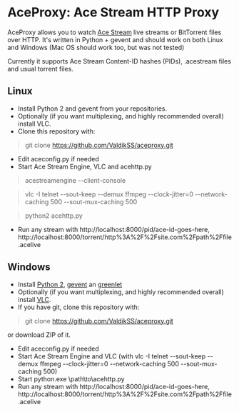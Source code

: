 AceProxy: Ace Stream HTTP Proxy
===============================
AceProxy allows you to watch [Ace Stream](http://acestream.org/) live streams or BitTorrent files over HTTP.
It's written in Python + gevent and should work on both Linux and Windows (Mac OS should work too, but was not tested)

Currently it supports Ace Stream Content-ID hashes (PIDs), .acestream files and usual torrent files.

Linux
-----
* Install Python 2 and gevent from your repositories.
* Optionally (if you want multiplexing, and highly recommended overall) install VLC.
* Clone this repository with:

> git clone https://github.com/ValdikSS/aceproxy.git

* Edit aceconfig.py if needed
* Start Ace Stream Engine, VLC and acehttp.py

> acestreamengine --client-console

> vlc -I telnet --sout-keep --demux ffmpeg --clock-jitter=0 --network-caching 500 --sout-mux-caching 500

> python2 acehttp.py

* Run any stream with http://localhost:8000/pid/ace-id-goes-here, http://localhost:8000/torrent/http%3A%2F%2Fsite.com%2Fpath%2Ffile.acelive

Windows
-------
* Install [Python 2](http://python.org/download/), [gevent](https://pypi.python.org/pypi/gevent#downloads) an [greenlet](https://pypi.python.org/pypi/greenlet#downloads)
* Optionally (if you want multiplexing, and highly recommended overall) install [VLC](http://www.videolan.org/vlc/).
* If you have git, clone this repository with:

> git clone https://github.com/ValdikSS/aceproxy.git

or download ZIP of it.

* Edit aceconfig.py if needed
* Start Ace Stream Engine and VLC (with vlc -I telnet --sout-keep --demux ffmpeg --clock-jitter=0 --network-caching 500 --sout-mux-caching 500)
* Start python.exe \path\to\acehttp.py
* Run any stream with http://localhost:8000/pid/ace-id-goes-here, http://localhost:8000/torrent/http%3A%2F%2Fsite.com%2Fpath%2Ffile.acelive

